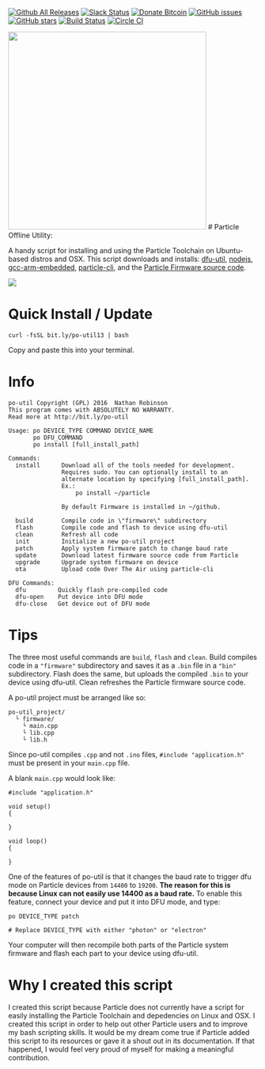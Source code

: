 [![Github All Releases](https://img.shields.io/github/downloads/nrobinson2000/po-util/total.svg?maxAge=2592000)](https://nrobinson2000.github.io/po-util/)
[![Slack Status](https://nrobinson2000.herokuapp.com/badge.svg)](https://nrobinson2000.herokuapp.com/)
[![Donate Bitcoin](https://img.shields.io/badge/donate-bitcoin-orange.svg)](https://nrobinson2000.github.io/donate-bitcoin)
[![GitHub issues](https://img.shields.io/github/issues/nrobinson2000/po-util.svg)](https://github.com/nrobinson2000/po-util/issues)
[![GitHub stars](https://img.shields.io/github/stars/nrobinson2000/po-util.svg)](https://github.com/nrobinson2000/po-util/stargazers)
[![Build Status](https://travis-ci.org/nrobinson2000/po-util.svg?branch=master)](https://travis-ci.org/nrobinson2000/po-util) [![Circle CI](https://circleci.com/gh/nrobinson2000/po-util.svg?style=svg)](https://circleci.com/gh/nrobinson2000/po-util)

<img src="https://raw.githubusercontent.com/nrobinson2000/po-util/po-util.com/logos/po-util-updated.svg" width="400px">
# Particle Offline Utility:

A handy script for installing and using the Particle Toolchain on Ubuntu-based distros and OSX.
This script downloads and installs: [dfu-util](http://dfu-util.sourceforge.net/), [nodejs](https://nodejs.org/en/), [gcc-arm-embedded](https://launchpad.net/~terry.guo/+archive/ubuntu/gcc-arm-embedded), [particle-cli](https://github.com/spark/particle-cli), and the [Particle Firmware source code](https://github.com/spark/firmware).

<img src="https://raw.githubusercontent.com/nrobinson2000/po-util/po-util.com/screenshots/1.png">

# Quick Install / Update
```
curl -fsSL bit.ly/po-util13 | bash
```
Copy and paste this into your terminal.

# Info
```
po-util Copyright (GPL) 2016  Nathan Robinson
This program comes with ABSOLUTELY NO WARRANTY.
Read more at http://bit.ly/po-util

Usage: po DEVICE_TYPE COMMAND DEVICE_NAME
       po DFU_COMMAND
       po install [full_install_path]

Commands:
  install      Download all of the tools needed for development.
               Requires sudo. You can optionally install to an
               alternate location by specifying [full_install_path].
               Ex.:
                   po install ~/particle

               By default Firmware is installed in ~/github.

  build        Compile code in \"firmware\" subdirectory
  flash        Compile code and flash to device using dfu-util
  clean        Refresh all code
  init         Initialize a new po-util project
  patch        Apply system firmware patch to change baud rate
  update       Download latest firmware source code from Particle
  upgrade      Upgrade system firmware on device
  ota          Upload code Over The Air using particle-cli

DFU Commands:
  dfu         Quickly flash pre-compiled code
  dfu-open    Put device into DFU mode
  dfu-close   Get device out of DFU mode
```

# Tips

The three most useful commands are `build`, `flash` and `clean`. Build compiles code in a `"firmware"` subdirectory and saves it as a `.bin` file in a `"bin"` subdirectory. Flash does the same, but uploads the compiled `.bin` to your device using dfu-util. Clean refreshes the Particle firmware source code.

A po-util project must be arranged like so:

```
po-util_project/
  └ firmware/
    └ main.cpp
    └ lib.cpp
    └ lib.h
```

Since po-util compiles `.cpp` and not `.ino` files, `#include "application.h"` must be present in your `main.cpp` file.

A blank `main.cpp` would look like:

```
#include "application.h"

void setup()
{

}

void loop()
{

}
```
One of the features of po-util is that it changes the baud rate to trigger dfu mode on Particle devices from `14400` to `19200`. **The reason for this is because Linux can not easily use 14400 as a baud rate.** To enable this feature, connect your device and put it into DFU mode, and type:

```
po DEVICE_TYPE patch

# Replace DEVICE_TYPE with either "photon" or "electron"
```

Your computer will then recompile both parts of the Particle system firmware and flash each part to your device using dfu-util.


# Why I created this script

I created this script because Particle does not currently have a script for easily installing the Particle Toolchain and depedencies on Linux and OSX. I created this script in order to help out other Particle users and to improve my bash scripting skills. It would be my dream come true if Particle added this script to its resources or gave it a shout out in its documentation. If that happened, I would feel very proud of myself for making a meaningful contribution.
